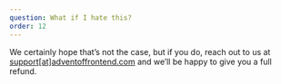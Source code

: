```yaml
---
question: What if I hate this?
order: 12
---
```


We certainly hope that’s not the case, but if you do, reach out to us at [support[at]adventoffrontend.com](mailto:support@adventoffrontend.com) and we’ll be happy to give you a full refund.
